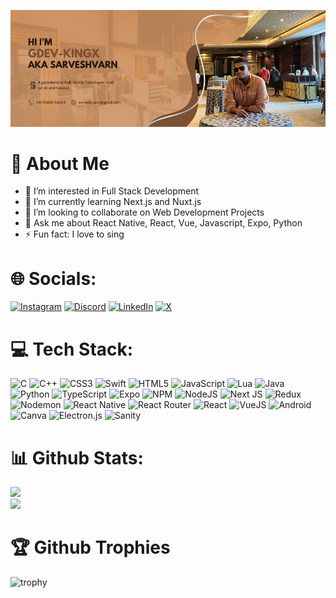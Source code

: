 ![git](gdev-kingx.png)

# 💫 About Me

- 👀 I’m interested in Full Stack Development
- 🌱 I’m currently learning Next.js and Nuxt.js
- 💞️ I’m looking to collaborate on Web Development Projects
- 💬 Ask me about React Native, React, Vue, Javascript, Expo, Python
- ⚡ Fun fact: I love to sing

# 🌐 Socials:
[![Instagram](https://img.shields.io/badge/Instagram-%23E4405F.svg?style=for-the-badge&logo=Instagram&logoColor=white)](https://instagram.com/gdev._king.x) [![Discord](https://img.shields.io/badge/Discord-%235865F2.svg?style=for-the-badge&logo=discord&logoColor=white)](https://discord.com/users/759323563945230367) [![LinkedIn](https://img.shields.io/badge/linkedin-%230077B5.svg?style=for-the-badge&logo=linkedin&logoColor=white)](https://linkedin.com/in/snsaru1578) [![X](https://img.shields.io/badge/X-%23000000.svg?style=for-the-badge&logo=X&logoColor=white)](https://x.com/SnSarveshR)

# 💻 Tech Stack:
![C](https://img.shields.io/badge/c-%2300599C.svg?style=for-the-badge&logo=c&logoColor=white) ![C++](https://img.shields.io/badge/C%2B%2B-00599C?style=for-the-badge&logo=c%2B%2B&logoColor=white) ![CSS3](https://img.shields.io/badge/css3-%231572B6.svg?style=for-the-badge&logo=css3&logoColor=white) ![Swift](https://img.shields.io/badge/swift-F54A2A?style=for-the-badge&logo=swift&logoColor=white) ![HTML5](https://img.shields.io/badge/html5-%23E34F26.svg?style=for-the-badge&logo=html5&logoColor=white) ![JavaScript](https://img.shields.io/badge/javascript-%23323330.svg?style=for-the-badge&logo=javascript&logoColor=%23F7DF1E) ![Lua](https://img.shields.io/badge/Lua-2C2D72?style=for-the-badge&logo=lua&logoColor=white) ![Java](https://img.shields.io/badge/java-%23ED8B00.svg?style=for-the-badge&logo=openjdk&logoColor=white) ![Python](https://img.shields.io/badge/python-3670A0?style=for-the-badge&logo=python&logoColor=ffdd54) ![TypeScript](https://img.shields.io/badge/typescript-%23007ACC.svg?style=for-the-badge&logo=typescript&logoColor=white) ![Expo](https://img.shields.io/badge/expo-1C1E24?style=for-the-badge&logo=expo&logoColor=#D04A37) ![NPM](https://img.shields.io/badge/NPM-%23000000.svg?style=for-the-badge&logo=npm&logoColor=white) ![NodeJS](https://img.shields.io/badge/node.js-6DA55F?style=for-the-badge&logo=node.js&logoColor=white) ![Next JS](https://img.shields.io/badge/Next-black?style=for-the-badge&logo=next.js&logoColor=white) ![Redux](https://img.shields.io/badge/redux-%23593d88.svg?style=for-the-badge&logo=redux&logoColor=white) ![Nodemon](https://img.shields.io/badge/NODEMON-%23323330.svg?style=for-the-badge&logo=nodemon&logoColor=%BBDEAD) ![React Native](https://img.shields.io/badge/react_native-%2320232a.svg?style=for-the-badge&logo=react&logoColor=%2361DAFB) ![React Router](https://img.shields.io/badge/React_Router-CA4245?style=for-the-badge&logo=react-router&logoColor=white) ![React](https://img.shields.io/badge/react-%2320232a.svg?style=for-the-badge&logo=react&logoColor=%2361DAFB) ![VueJS](https://img.shields.io/badge/Vue%20js-35495E?style=for-the-badge&logo=vuedotjs&logoColor=4FC08D) ![Android](https://img.shields.io/badge/android-%2320232a.svg?style=for-the-badge&logo=android&logoColor=%a4c639) ![Canva](https://img.shields.io/badge/Canva-%2300C4CC.svg?style=for-the-badge&logo=Canva&logoColor=white) ![Electron.js](https://img.shields.io/badge/Electron-191970?style=for-the-badge&logo=Electron&logoColor=white) ![Sanity](https://img.shields.io/badge/-Sanity-DA5050?style=for-the-badge&logo=Sanity&logoColor=white)

# 📊 Github Stats:

![](https://github-readme-stats.vercel.app/api?username=gdev-kingx&theme=dark&hide_border=false&include_all_commits=false&count_private=false)<br/>
![](https://github-readme-stats.vercel.app/api/top-langs/?username=gdev-kingx&theme=dark&hide_border=false&include_all_commits=false&count_private=false&layout=compact)

# 🏆 Github Trophies

![trophy](https://github-profile-trophy.vercel.app/?username=gdev-kingx&theme=onedark)
